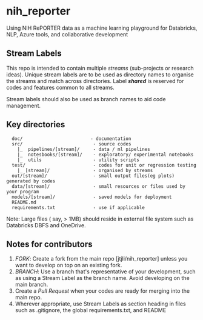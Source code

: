 # nih_reporter
Using NIH RePORTER data as a machine learning playground for Databricks, NLP, Azure tools, and collaborative development

## Stream Labels
This repo is intended to contain multiple _streams_ (sub-projects or research ideas). Unique stream labels are to be used as directory names to organise the streams and match across directories. Label _**shared**_ is reserved for codes and features common to all streams.

Stream labels should also be used as branch names to aid code management.


## Key directories
```
  doc/                         - documentation
  src/                          - source codes
    |_  pipelines/[stream]/     - data / ml pipelines
    |_  notesbooks/[stream]/    - exploratory/ experimental notebooks
    |_  utils                   - utility scripts
  test/                         - codes for unit or regression testing
    |_ [stream]/                - organised by streams
  out/[stream]/                 - small output files(eg plots) generated by codes
  data/[stream]/                - small resources or files used by your program
  models/[stream]/              - saved models for deployment
  README.md
  requirements.txt              - use if applicable
```
Note: Large files ( say, > 1MB) should reside in external file system such as Databricks DBFS and OneDrive.

## Notes for contributors

1. *FORK*: Create a fork from the main repo [jtjli/nih_reporter] unless you want to develop on top on an existing fork.
2. *BRANCH*: Use a branch that's representative of your development, such as using a Stream Label as the branch name. Avoid developing on the main branch.
3. Create a _Pull Request_ when your codes are ready for merging into the main repo.
4. Wherever appropriate, use Stream Labels as section heading in files such as .gitignore, the global requirements.txt, and README
